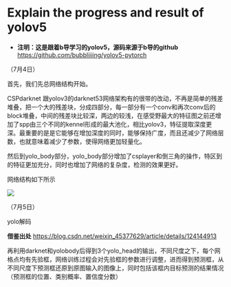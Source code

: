 # Explain  the  progress and result of yolov5

- **注明：这是跟着b导学习的yolov5，源码来源于b导的github**  https://github.com/bubbliiiing/yolov5-pytorch

（7月4日）

首先，我们先总网络结构开始。

CSPdarknet 跟yolov3的darknet53网络架构有的很带的改动，不再是简单的残差堆叠，把一个大的残差块，分成四部分，每一部分有一个conv和再次conv后的block堆叠，中间的残差块比较深，两边的较浅，在感受野最大的特征图之前还增加了spp由三个不同的kennel形成的最大池化，相比yolov3，特征提取深度更深。最重要的是是它能够在增加深度的同时，能够保持广度，而且还减少了网络层数，也就意味着减少了参数，使得网络更加轻量化。

然后到yolo_body部分，yolo_body部分增加了csplayer和倒三角的操作，特区到的特征更加充分，同时也增加了网络的复杂度，检测的效果更好。

网络结构如下所示

![](D:\summer_assessment\picture\8.png)



（7月5日）

yolo解码 

**借鉴出处**  https://blog.csdn.net/weixin_45377629/article/details/124144913 

再利用darknet和yolobody后得到3个yolo_head的输出，不同尺度之下，每个网格点均有先验框，网络训练过程会对先验框的参数进行调整，进而得到预测框，从不同尺度下预测框还原到原图输入的图像上，同时包括该框内目标预测的结果情况（预测框的位置、类别概率、置信度分数）



